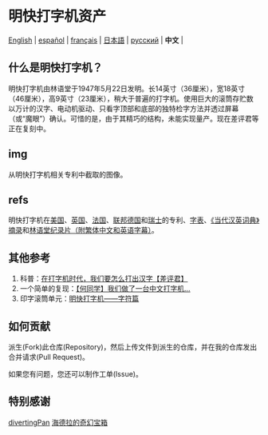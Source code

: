 # 明快打字机资产

[English](https://github.com/ExpedicHabbet/MingkwaiAssets/blob/main/README.md) |
[español](https://github.com/ExpedicHabbet/MingkwaiAssets/blob/main/LEEME.md) |
[français](https://github.com/ExpedicHabbet/MingkwaiAssets/blob/main/LISEZMOI.md) |
[日本語](https://github.com/ExpedicHabbet/MingkwaiAssets/blob/main/README-JA.md) |
[русский](https://github.com/ExpedicHabbet/MingkwaiAssets/blob/main/README-RU.md) |
__中文__ |

## 什么是明快打字机？

明快打字机由林语堂于1947年5月22日发明。长14英寸（36厘米），宽18英寸（46厘米），高9英寸（23厘米），稍大于普遍的打字机。使用巨大的滚筒存贮数以万计的汉字、电动机驱动、只看字顶部和底部的独特检字方法并透过屏幕（或“魔眼”）确认。可惜的是，由于其精巧的结构，未能实现量产。现在差评君等正在复刻中。

## img

从明快打字机相关专利中截取的图像。

## refs

明快打字机在[美](https://github.com/ExpedicHabbet/MingkwaiAssets/blob/main/refs/US2613795A.pdf)[国](https://github.com/ExpedicHabbet/MingkwaiAssets/blob/main/refs/US2613794A.pdf)、[英国](https://github.com/ExpedicHabbet/MingkwaiAssets/blob/main/refs/GB711462A.pdf)、[法国](https://github.com/ExpedicHabbet/MingkwaiAssets/blob/main/refs/FR984303A.pdf)、[联邦德国](https://github.com/ExpedicHabbet/MingkwaiAssets/blob/main/refs/DE922774C.pdf)和[瑞士](https://github.com/ExpedicHabbet/MingkwaiAssets/blob/main/refs/CH327313A.pdf)的专利、[字表](https://github.com/ExpedicHabbet/MingkwaiAssets/blob/main/refs/字表·明快華文打字機.pdf)、[《当代汉英词典》摘录](https://github.com/ExpedicHabbet/MingkwaiAssets/blob/main/refs/林語堂《當代漢英詞典》摘錄.pdf)和[林语堂纪录片（附繁体中文和英语字幕）](https://github.com/ExpedicHabbet/MingkwaiAssets/blob/main/refs/林語堂紀錄片(1985年).mp4)。

## 其他参考

1. 科普：[在打字机时代，我们要怎么打出汉字【差评君】](https://www.bilibili.com/video/BV1eM4y1w7JF/)
2. 一个简单的复现：[【何同学】我们做了一台中文打字机...](https://www.bilibili.com/video/BV1Sk4y1471G/)
3. 印字滚筒单元：[明快打字机——字符篇](https://www.bilibili.com/video/BV1DvtezeE7c)

## 如何贡献

派生(Fork)此仓库(Repository)，然后上传文件到派生的仓库，并在我的仓库发出合并请求(Pull Request)。

如果您有问题，您还可以制作工单(Issue)。

## 特别感谢

[divertingPan](https://github.com/divertingPan)
[海德拉的奇幻宝箱](https://space.bilibili.com/24730691)